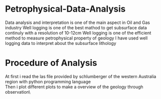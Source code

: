 # Petrophysical-Data-Analysis
Data analysis and interpretation is one of the main aspect in Oil and Gas industry
Well logging is one of the best mathod to get subsurface data continuly with a resolution of 10-12cm
Well logging is one of the efficient method to measure petrophysical property of geology
I have used well logging data to interpret about the subsurface lithology




# Procedure of Analysis
At first i read the las file provided by schlumberger of the western Australia region with python programming language\
Then i plot different plots to make a overview of the geology through observation\

